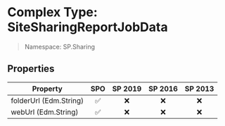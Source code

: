# Complex Type: SiteSharingReportJobData

> Namespace: SP.Sharing

## Properties

Property | SPO | SP 2019 | SP 2016 | SP 2013
----------|:---:|:-------:|:-------:|:-------:
folderUrl (Edm.String) | ✅ | ❌ | ❌ | ❌
webUrl (Edm.String) | ✅ | ❌ | ❌ | ❌